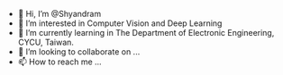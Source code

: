 - 👋 Hi, I’m @Shyandram
- 👀 I’m interested in Computer Vision and Deep Learning
- 🌱 I’m currently learning in The Department of Electronic Engineering, CYCU, Taiwan.
- 💞️ I’m looking to collaborate on ...
- 📫 How to reach me ...

<!---
Shyandram/Shyandram is a ✨ special ✨ repository because its `README.md` (this file) appears on your GitHub profile.
You can click the Preview link to take a look at your changes.
--->

